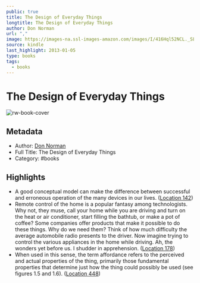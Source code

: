 ```yaml
---
public: true
title: The Design of Everyday Things
longtitle: The Design of Everyday Things
author: Don Norman
url: ","
image: https://images-na.ssl-images-amazon.com/images/I/416Hql52NCL._SL200_.jpg
source: kindle
last_highlight: 2013-01-05
type: books
tags:
  - books
---
```

# The Design of Everyday Things

![rw-book-cover](https://images-na.ssl-images-amazon.com/images/I/416Hql52NCL._SL200_.jpg)

## Metadata
- Author: [Don Norman](Don%20Norman.md)
- Full Title: The Design of Everyday Things
- Category: #books

## Highlights
- A good conceptual model can make the difference between successful and erroneous operation of the many devices in our lives. ([Location 142](https://readwise.io/to_kindle?action=open&asin=B003KVKYAM&location=142))
- Remote control of the home is a popular fantasy among technologists. Why not, they muse, call your home while you are driving and turn on the heat or air conditioner, start filling the bathtub, or make a pot of coffee? Some companies offer products that make it possible to do these things. Why do we need them? Think of how much difficulty the average automobile radio presents to the driver. Now imagine trying to control the various appliances in the home while driving. Ah, the wonders yet before us. I shudder in apprehension. ([Location 178](https://readwise.io/to_kindle?action=open&asin=B003KVKYAM&location=178))
- When used in this sense, the term affordance refers to the perceived and actual properties of the thing, primarily those fundamental properties that determine just how the thing could possibly be used (see figures 1.5 and 1.6). ([Location 448](https://readwise.io/to_kindle?action=open&asin=B003KVKYAM&location=448))
